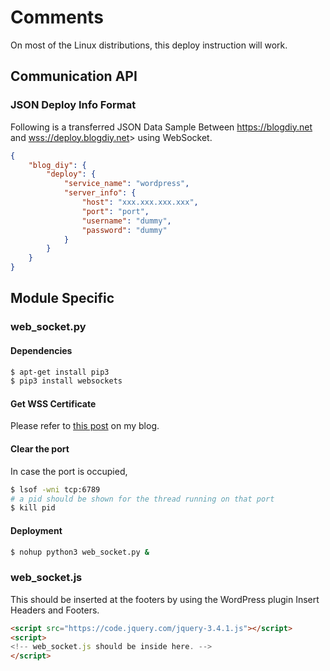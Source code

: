 # Comments
On most of the Linux distributions, this deploy instruction will work.

## Communication API
### JSON Deploy Info Format
Following is a transferred JSON Data Sample Between <https://blogdiy.net> and <wss://deploy.blogdiy.net>> using WebSocket.
```json
{
    "blog_diy": {
        "deploy": {
            "service_name": "wordpress",
            "server_info": {
                "host": "xxx.xxx.xxx.xxx",
                "port": "port",
                "username": "dummy",
                "password": "dummy"
            }
        }
    }
}
```


## Module Specific
### web_socket.py
#### Dependencies
```bash
$ apt-get install pip3
$ pip3 install websockets
```

#### Get WSS Certificate
Please refer to [this post](https://fenghe.us/wsssecure-websockt-fix-neterr_cert_revoked/) on my blog.

#### Clear the port
In case the port is occupied,
```bash
$ lsof -wni tcp:6789 
# a pid should be shown for the thread running on that port
$ kill pid
```

#### Deployment
```bash
$ nohup python3 web_socket.py &
```

### web_socket.js
This should be inserted at the footers by using the WordPress plugin Insert Headers and Footers.
```html
<script src="https://code.jquery.com/jquery-3.4.1.js"></script>
<script>
<!-- web_socket.js should be inside here. -->
</script>
```